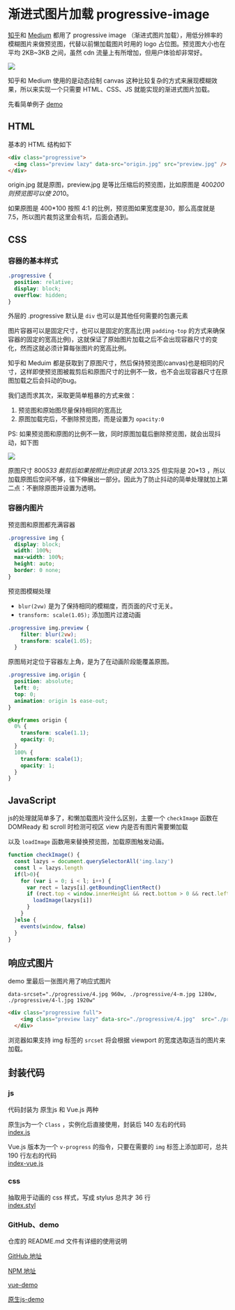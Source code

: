 # 渐进式图片加载 progressive-image

[知乎](https://www.zhihu.com/)和 [Medium](https://medium.com/) 都用了 progressive image （渐进式图片加载），用低分辨率的模糊图片来做预览图，代替以前懒加载图片时用的 logo 占位图。预览图大小也在平均 2KB~3KB 之间，虽然 cdn 流量上有所增加，但用户体验却非常好。

![](https://github.com/ccforward/cc/raw/master/Blog/pic/progressive-0.gif)

知乎和 Medium 使用的是动态绘制 canvas 这种比较复杂的方式来展现模糊效果，所以来实现一个只需要 HTML、CSS、JS 就能实现的渐进式图片加载。

先看简单例子 [demo](https://ccforward.github.io/progressive-image/example/index.html)

## HTML
基本的 HTML 结构如下

```html
<div class="progressive">
  <img class="preview lazy" data-src="origin.jpg" src="preview.jpg" />
</div>
```

origin.jpg 就是原图，preview.jpg 是等比压缩后的预览图，比如原图是 400*200 则预览图可以使 20*10。

如果原图是 400*100 按照 4:1 的比例，预览图如果宽度是30，那么高度就是 7.5，所以图片裁剪这里会有坑，后面会遇到。

## CSS

### 容器的基本样式

```css
.progressive {
  position: relative;
  display: block;
  overflow: hidden;
}
```

外层的 .progressive 默认是 `div` 也可以是其他任何需要的包裹元素

图片容器可以是固定尺寸，也可以是固定的宽高比(用 `padding-top` 的方式来确保容器的固定的宽高比例)，这就保证了原始图片加载之后不会出现容器尺寸的变化，然而这就必须计算每张图片的宽高比例。

知乎和 Meduim 都是获取到了原图尺寸，然后保持预览图(canvas)也是相同的尺寸，这样即使预览图被裁剪后和原图尺寸的比例不一致，也不会出现容器尺寸在原图加载之后会抖动的bug。

我们退而求其次，采取更简单粗暴的方式来做：

1. 预览图和原始图尽量保持相同的宽高比
2. 原图加载完后，不删除预览图，而是设置为 `opacity:0`

PS: 如果预览图和原图的比例不一致，同时原图加载后删除预览图，就会出现抖动，如下图

![](https://github.com/ccforward/cc/raw/master/Blog/pic/progressive-1.gif)

原图尺寸 800*533 裁剪后如果按照比例应该是 20*13.325  但实际是 20*13 ，所以加载原图后空间不够，往下伸展出一部分。因此为了防止抖动的简单处理就加上第二点：不删除原图并设置为透明。


### 容器内图片

预览图和原图都充满容器

```css
.progressive img {
  display: block;
  width: 100%;
  max-width: 100%;
  height: auto;
  border: 0 none;
}
```

预览图模糊处理 

* `blur(2vw)` 是为了保持相同的模糊度，而页面的尺寸无关。
* `transform: scale(1.05);` 添加图片过渡动画

```css
.progressive img.preview {
    filter: blur(2vw);
    transform: scale(1.05);
  }
```

原图局对定位于容器左上角，是为了在动画阶段能覆盖原图。

```css
.progressive img.origin {
  position: absolute;
  left: 0;
  top: 0;
  animation: origin 1s ease-out;
}

@keyframes origin {
  0% {
    transform: scale(1.1);
    opacity: 0;
  }
  100% {
    transform: scale(1);
    opacity: 1;
  }
}
```

## JavaScript

js的处理就简单多了，和懒加载图片没什么区别，主要一个 `checkImage` 函数在 DOMReady 和 scroll 时检测可视区 view 内是否有图片需要懒加载

以及 `loadImage` 函数用来替换预览图，加载原图触发动画。

```js
function checkImage() {
  const lazys = document.querySelectorAll('img.lazy')
  const l = lazys.length
  if(l>0){
    for (var i = 0; i < l; i++) {
      var rect = lazys[i].getBoundingClientRect()
      if (rect.top < window.innerHeight && rect.bottom > 0 && rect.left < window.innerWidth && rect.right > 0) {
        loadImage(lazys[i])
      }
    }
  }else {
    events(window, false)
  }
}
```

## 响应式图片

demo 里最后一张图片用了响应式图片

`data-srcset="./progressive/4.jpg 960w, ./progressive/4-m.jpg 1280w, ./progressive/4-l.jpg 1920w"`

```html
<div class="progressive full">
    <img class="preview lazy" data-src="./progressive/4.jpg"  src="./progressive/r4.jpg" />
  </div>
```

浏览器如果支持 img 标签的 `srcset` 将会根据 viewport 的宽度选取适当的图片来加载。

## 封装代码

### js
代码封装为 原生js 和 Vue.js 两种

原生js为一个 `Class` ，实例化后直接使用，封装后 140 左右的代码  
[index.js](https://github.com/ccforward/progressive-image/blob/master/src/index-vue.js)

Vue.js 版本为一个 `v-progress` 的指令，只要在需要的 `img` 标签上添加即可，总共 190 行左右的代码  
[index-vue,js](https://github.com/ccforward/progressive-image/blob/master/src/index-vue.js)

### css

抽取用于动画的 css 样式，写成 stylus 总共才 36 行  
[index.styl](https://github.com/ccforward/progressive-image/blob/master/src/index.styl)


### GitHub、demo

仓库的 README.md 文件有详细的使用说明

[GitHub 地址](https://github.com/ccforward/progressive-image)

[NPM 地址](https://www.npmjs.com/package/progressive-image)

[vue-demo](https://ccforward.github.io/progressive-image/example/demo-vue.html)

[原生js-demo](https://ccforward.github.io/progressive-image/index.html)





